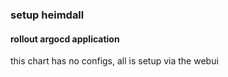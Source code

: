 ### setup heimdall

#### rollout argocd application
this chart has no configs, all is setup via the webui
